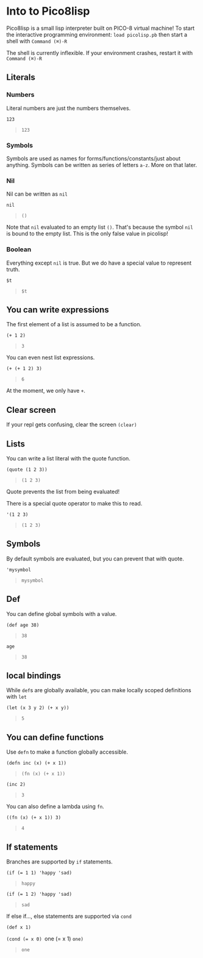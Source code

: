 # Into to Pico8lisp

Pico8lisp is a small lisp interpreter built on PICO-8 virtual machine!
To start the interactive programming environment: `load picolisp.pb` then start a shell with `Command (⌘)-R`

The shell is currently inflexible. If your environment crashes, restart it with `Command (⌘)-R`

## Literals
### Numbers
Literal numbers are just the numbers themselves.

`123`
> `123`

### Symbols
Symbols are used as names for forms/functions/constants/just about anything. Symbols can be written as series of letters `a-z`. More on that later.

### Nil
Nil can be written as `nil`

`nil`
> `()`

Note that `nil` evaluated to an empty list `()`. That's because the symbol `nil` is bound to the empty list. This is the only false value in picolisp!

### Boolean
Everything except `nil` is true.
But we do have a special value to represent truth.

`$t`
> `$t`

## You can write expressions
The first element of a list is assumed to be a function.

`(+ 1 2)`
> `3`

You can even nest list expressions.

`(+ (+ 1 2) 3)`
> `6`

At the moment, we only have `+`.
## Clear screen
If your repl gets confusing, clear the screen
`(clear)`

## Lists
You can write a list literal with the quote function.

`(quote (1 2 3))`
> `(1 2 3)`

Quote prevents the list from being evaluated!

There is a special quote operator to make this to read.

`'(1 2 3)`
> `(1 2 3)`

## Symbols
By default symbols are evaluated, but you can prevent that with quote.

`'mysymbol`
> `mysymbol`

## Def
You can define global symbols with a value.

`(def age 38)`
> `38`

`age`
> `38`

## local bindings
While `def`s are globally available, you can make locally scoped definitions with `let`

`(let (x 3 y 2) (+ x y))`
> `5`

## You can define functions
Use `defn` to make a function globally accessible.

`(defn inc (x) (+ x 1))`
> `(fn (x) (+ x 1))`

`(inc 2)`
> `3`

You can also define a lambda using `fn`.

`((fn (x) (+ x 1)) 3)`
> `4`

## If statements
Branches are supported by `if` statements.

`(if (= 1 1) 'happy 'sad)`
> `happy`

`(if (= 1 2) 'happy 'sad)`
> `sad`

If else if..., else statements are supported via `cond`

`(def x 1)`

`(cond (= x 0) `one (= x 1) `one)`
> `one`

